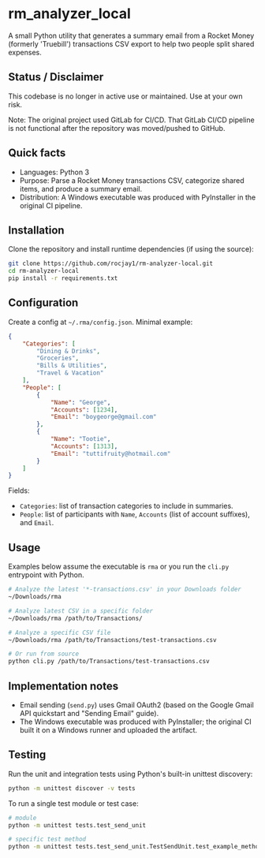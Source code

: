 # rm_analyzer_local

A small Python utility that generates a summary email from a Rocket Money (formerly 'Truebill') transactions CSV export to help two people split shared expenses.

## Status / Disclaimer

This codebase is no longer in active use or maintained. Use at your own risk.

Note: The original project used GitLab for CI/CD. That GitLab CI/CD pipeline is not functional after the repository was moved/pushed to GitHub.

## Quick facts

- Languages: Python 3
- Purpose: Parse a Rocket Money transactions CSV, categorize shared items, and produce a summary email.
- Distribution: A Windows executable was produced with PyInstaller in the original CI pipeline.

## Installation

Clone the repository and install runtime dependencies (if using the source):

```sh
git clone https://github.com/rocjay1/rm-analyzer-local.git
cd rm-analyzer-local
pip install -r requirements.txt
```

## Configuration

Create a config at `~/.rma/config.json`. Minimal example:

```json
{
    "Categories": [
        "Dining & Drinks",
        "Groceries",
        "Bills & Utilities",
        "Travel & Vacation"
    ],
    "People": [
        {
            "Name": "George",
            "Accounts": [1234],
            "Email": "boygeorge@gmail.com"
        },
        {
            "Name": "Tootie",
            "Accounts": [1313],
            "Email": "tuttifruity@hotmail.com"
        }
    ]
}
```

Fields:

- `Categories`: list of transaction categories to include in summaries.
- `People`: list of participants with `Name`, `Accounts` (list of account suffixes), and `Email`.

## Usage

Examples below assume the executable is `rma` or you run the `cli.py` entrypoint with Python.

```sh
# Analyze the latest '*-transactions.csv' in your Downloads folder
~/Downloads/rma

# Analyze latest CSV in a specific folder
~/Downloads/rma /path/to/Transactions/

# Analyze a specific CSV file
~/Downloads/rma /path/to/Transactions/test-transactions.csv

# Or run from source
python cli.py /path/to/Transactions/test-transactions.csv
```

## Implementation notes

- Email sending (`send.py`) uses Gmail OAuth2 (based on the Google Gmail API quickstart and "Sending Email" guide).
- The Windows executable was produced with PyInstaller; the original CI built it on a Windows runner and uploaded the artifact.

## Testing

Run the unit and integration tests using Python's built-in unittest discovery:

```sh
python -m unittest discover -v tests
```

To run a single test module or test case:

```sh
# module
python -m unittest tests.test_send_unit

# specific test method
python -m unittest tests.test_send_unit.TestSendUnit.test_example_method
```
